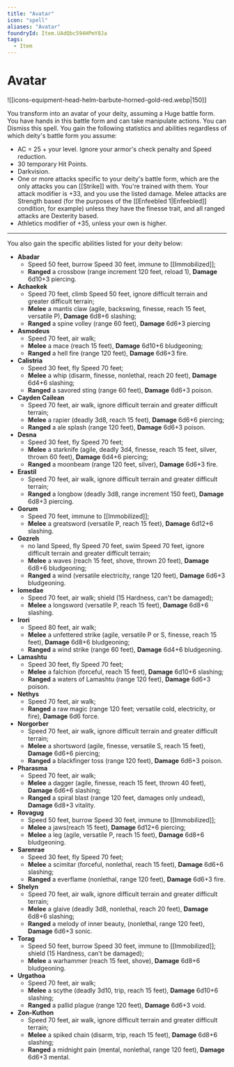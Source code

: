 ```yaml
---
title: "Avatar"
icon: "spell"
aliases: "Avatar"
foundryId: Item.UAdQbc594HPmY8Ja
tags:
  - Item
---
```


# Avatar
![[icons-equipment-head-helm-barbute-horned-gold-red.webp|150]]

You transform into an avatar of your deity, assuming a Huge battle form. You have hands in this battle form and can take manipulate actions. You can Dismiss this spell. You gain the following statistics and abilities regardless of which deity's battle form you assume:

*   AC = 25 + your level. Ignore your armor's check penalty and Speed reduction.
*   30 temporary Hit Points.
*   Darkvision.
*   One or more attacks specific to your deity's battle form, which are the only attacks you can [[Strike]] with. You're trained with them. Your attack modifier is +33, and you use the listed damage. Melee attacks are Strength based (for the purposes of the [[Enfeebled 1|Enfeebled]] condition, for example) unless they have the finesse trait, and all ranged attacks are Dexterity based.
*   Athletics modifier of +35, unless your own is higher.

* * *

You also gain the specific abilities listed for your deity below:

*   **Abadar**
    *   Speed 50 feet, burrow Speed 30 feet, immune to [[Immobilized]];
    *   **Ranged** a crossbow (range increment 120 feet, reload 1), **Damage** 6d10+3 piercing.
*   **Achaekek**
    *   Speed 70 feet, climb Speed 50 feet, ignore difficult terrain and greater difficult terrain;
    *   **Melee** a mantis claw (agile, backswing, finesse, reach 15 feet, versatile P), **Damage** 6d8+6 slashing;
    *   **Ranged** a spine volley (range 60 feet), **Damage** 6d6+3 piercing
*   **Asmodeus**
    *   Speed 70 feet, air walk;
    *   **Melee** a mace (reach 15 feet), **Damage** 6d10+6 bludgeoning;
    *   **Ranged** a hell fire (range 120 feet), **Damage** 6d6+3 fire.
*   **Calistria**
    *   Speed 30 feet, fly Speed 70 feet;
    *   **Melee** a whip (disarm, finesse, nonlethal, reach 20 feet), **Damage** 6d4+6 slashing;
    *   **Ranged** a savored sting (range 60 feet), **Damage** 6d6+3 poison.
*   **Cayden Cailean**
    *   Speed 70 feet, air walk, ignore difficult terrain and greater difficult terrain;
    *   **Melee** a rapier (deadly 3d8, reach 15 feet), **Damage** 6d6+6 piercing;
    *   **Ranged** a ale splash (range 120 feet), **Damage** 6d6+3 poison.
*   **Desna**
    *   Speed 30 feet, fly Speed 70 feet;
    *   **Melee** a starknife (agile, deadly 3d4, finesse, reach 15 feet, silver, thrown 60 feet), **Damage** 6d4+6 piercing;
    *   **Ranged** a moonbeam (range 120 feet, silver), **Damage** 6d6+3 fire.
*   **Erastil**
    *   Speed 70 feet, air walk, ignore difficult terrain and greater difficult terrain;
    *   **Ranged** a longbow (deadly 3d8, range increment 150 feet), **Damage** 6d8+3 piercing.
*   **Gorum**
    *   Speed 70 feet, immune to [[Immobilized]];
    *   **Melee** a greatsword (versatile P, reach 15 feet), **Damage** 6d12+6 slashing.
*   **Gozreh**
    *   no land Speed, fly Speed 70 feet, swim Speed 70 feet, ignore difficult terrain and greater difficult terrain;
    *   **Melee** a waves (reach 15 feet, shove, thrown 20 feet), **Damage** 6d8+6 bludgeoning;
    *   **Ranged** a wind (versatile electricity, range 120 feet), **Damage** 6d6+3 bludgeoning.
*   **Iomedae**
    *   Speed 70 feet, air walk; shield (15 Hardness, can't be damaged);
    *   **Melee** a longsword (versatile P, reach 15 feet), **Damage** 6d8+6 slashing.
*   **Irori**
    *   Speed 80 feet, air walk;
    *   **Melee** a unfettered strike (agile, versatile P or S, finesse, reach 15 feet), **Damage** 6d8+6 bludgeoning;
    *   **Ranged** a wind strike (range 60 feet), **Damage** 6d4+6 bludgeoning.
*   **Lamashtu**
    *   Speed 30 feet, fly Speed 70 feet;
    *   **Melee** a falchion (forceful, reach 15 feet), **Damage** 6d10+6 slashing;
    *   **Ranged** a waters of Lamashtu (range 120 feet), **Damage** 6d6+3 poison.
*   **Nethys**
    *   Speed 70 feet, air walk;
    *   **Ranged** a raw magic (range 120 feet; versatile cold, electricity, or fire), **Damage** 6d6 force.
*   **Norgorber**
    *   Speed 70 feet, air walk, ignore difficult terrain and greater difficult terrain;
    *   **Melee** a shortsword (agile, finesse, versatile S, reach 15 feet), **Damage** 6d6+6 piercing;
    *   **Ranged** a blackfinger toss (range 120 feet), **Damage** 6d6+3 poison.
*   **Pharasma**
    *   Speed 70 feet, air walk;
    *   **Melee** a dagger (agile, finesse, reach 15 feet, thrown 40 feet), **Damage** 6d6+6 slashing;
    *   **Ranged** a spiral blast (range 120 feet, damages only undead), **Damage** 6d8+3 vitality.
*   **Rovagug**
    *   Speed 50 feet, burrow Speed 30 feet, immune to [[Immobilized]];
    *   **Melee** a jaws(reach 15 feet), **Damage** 6d12+6 piercing;
    *   **Melee** a leg (agile, versatile P, reach 15 feet), **Damage** 6d8+6 bludgeoning.
*   **Sarenrae**
    *   Speed 30 feet, fly Speed 70 feet;
    *   **Melee** a scimitar (forceful, nonlethal, reach 15 feet), **Damage** 6d6+6 slashing;
    *   **Ranged** a everflame (nonlethal, range 120 feet), **Damage** 6d6+3 fire.
*   **Shelyn**
    *   Speed 70 feet, air walk, ignore difficult terrain and greater difficult terrain;
    *   **Melee** a glaive (deadly 3d8, nonlethal, reach 20 feet), **Damage** 6d8+6 slashing;
    *   **Ranged** a melody of inner beauty, (nonlethal, range 120 feet), **Damage** 6d6+3 sonic.
*   **Torag**
    *   Speed 50 feet, burrow Speed 30 feet, immune to [[Immobilized]]; shield (15 Hardness, can't be damaged);
    *   **Melee** a warhammer (reach 15 feet, shove), **Damage** 6d8+6 bludgeoning.
*   **Urgathoa**
    *   Speed 70 feet, air walk;
    *   **Melee** a scythe (deadly 3d10, trip, reach 15 feet), **Damage** 6d10+6 slashing;
    *   **Ranged** a pallid plague (range 120 feet), **Damage** 6d6+3 void.
*   **Zon-Kuthon**
    *   Speed 70 feet, air walk, ignore difficult terrain and greater difficult terrain;
    *   **Melee** a spiked chain (disarm, trip, reach 15 feet), **Damage** 6d8+6 slashing;
    *   **Ranged** a midnight pain (mental, nonlethal, range 120 feet), **Damage** 6d6+3 mental.
